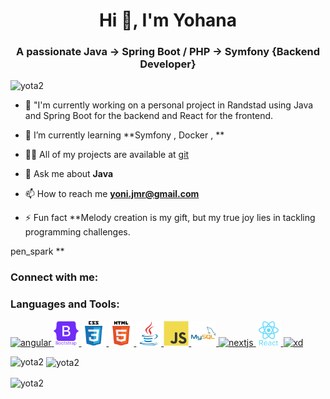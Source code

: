 
<h1 align="center">Hi 👋, I'm Yohana</h1>
<h3 align="center">A passionate Java → Spring Boot / PHP → Symfony {Backend Developer}</h3>

<p align="left"> <img src="https://komarev.com/ghpvc/?username=yota2&label=Profile%20views&color=0e75b6&style=flat" alt="yota2" /> </p>

- 🔭 "I'm currently working on a personal project in Randstad using Java and Spring Boot for the backend and React for the frontend.

- 🌱 I’m currently learning **Symfony , Docker , **

- 👨‍💻 All of my projects are available at [git](git)

- 💬 Ask me about **Java**

- 📫 How to reach me **yoni.jmr@gmail.com**

- ⚡ Fun fact **Melody creation is my  gift, but my true joy lies in tackling programming challenges.

pen_spark
**

<h3 align="left">Connect with me:</h3>
<p align="left">
<a href="https://linkedin.com/in/www.linkedin.com/in/yohana-astatke" target="blank"></a>
</p>

<h3 align="left">Languages and Tools:</h3>
<p align="left"> <a href="https://angular.io" target="_blank" rel="noreferrer"> <img src="https://angular.io/assets/images/logos/angular/angular.svg" alt="angular" width="40" height="40"/> </a> <a href="https://getbootstrap.com" target="_blank" rel="noreferrer"> <img src="https://raw.githubusercontent.com/devicons/devicon/master/icons/bootstrap/bootstrap-plain-wordmark.svg" alt="bootstrap" width="40" height="40"/> </a> <a href="https://www.w3schools.com/css/" target="_blank" rel="noreferrer"> <img src="https://raw.githubusercontent.com/devicons/devicon/master/icons/css3/css3-original-wordmark.svg" alt="css3" width="40" height="40"/> </a> <a href="https://www.w3.org/html/" target="_blank" rel="noreferrer"> <img src="https://raw.githubusercontent.com/devicons/devicon/master/icons/html5/html5-original-wordmark.svg" alt="html5" width="40" height="40"/> </a> <a href="https://www.java.com" target="_blank" rel="noreferrer"> <img src="https://raw.githubusercontent.com/devicons/devicon/master/icons/java/java-original.svg" alt="java" width="40" height="40"/> </a> <a href="https://developer.mozilla.org/en-US/docs/Web/JavaScript" target="_blank" rel="noreferrer"> <img src="https://raw.githubusercontent.com/devicons/devicon/master/icons/javascript/javascript-original.svg" alt="javascript" width="40" height="40"/> </a> <a href="https://www.mysql.com/" target="_blank" rel="noreferrer"> <img src="https://raw.githubusercontent.com/devicons/devicon/master/icons/mysql/mysql-original-wordmark.svg" alt="mysql" width="40" height="40"/> </a> <a href="https://nextjs.org/" target="_blank" rel="noreferrer"> <img src="https://cdn.worldvectorlogo.com/logos/nextjs-2.svg" alt="nextjs" width="40" height="40"/> </a> <a href="https://reactjs.org/" target="_blank" rel="noreferrer"> <img src="https://raw.githubusercontent.com/devicons/devicon/master/icons/react/react-original-wordmark.svg" alt="react" width="40" height="40"/> </a> <a href="https://www.adobe.com/products/xd.html" target="_blank" rel="noreferrer"> <img src="https://cdn.worldvectorlogo.com/logos/adobe-xd.svg" alt="xd" width="40" height="40"/> </a> </p>

<p><img align="left" src="https://github-readme-stats.vercel.app/api/top-langs?username=yota2&show_icons=true&locale=en&layout=compact" alt="yota2" /></p>

<p>&nbsp;<img align="center" src="https://github-readme-stats.vercel.app/api?username=yota2&show_icons=true&locale=en" alt="yota2" /></p>

<p><img align="center" src="https://github-readme-streak-stats.herokuapp.com/?user=yota2&" alt="yota2" /></p>
